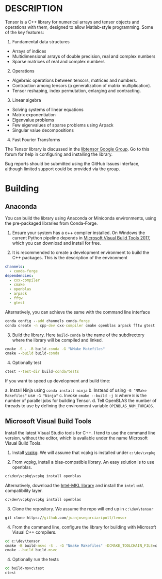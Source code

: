 # DESCRIPTION

Tensor is a C++ library for numerical arrays and tensor objects and operations with them, designed to allow Matlab-style programming. Some of the key features:

1. Fundamental data structures
  - Arrays of indices
  - Multidimensional arrays of double precision, real and complex numbers
  - Sparse matrices of real and complex numbers

2. Operations
  - Algebraic operations between tensors, matrices and numbers.
  - Contraction among tensors (a generalization of matrix multiplication).
  - Tensor reshaping, index permutation, enlarging and contracting.

3. Linear algebra
  - Solving systems of linear equations
  - Matrix exponentiation
  - Eigenvalue problems
  - Few eigenvalues of sparse problems using Arpack
  - Singular value decompositions

4. Fast Fourier Transforms

The Tensor library is discussed in the [libtensor Google Group](https://groups.google.com/forum/#!forum/libtensor). Go to this forum for help in configuring and installing the library.

Bug reports should be submitted using the GitHub Issues interface, although limited support could be provided via the group.

# Building

## Anaconda

You can build the library using Anaconda or Miniconda environments, using the pre-packaged libraries from Conda-Forge.

1. Ensure your system has a c++ compiler installed. On Windows the current Python pipeline depends in [Microsoft Visual Build Tools 2017](https://aka.ms/vs/15/release/vs_buildtools.exe), which you can download and install for free.

2. It is recommended to create a development environment to build the C++ packages. This is the description of the environment
```yaml
channels:
  - conda-forge
dependencies:
  - cxx-compiler
  - cmake
  - openblas
  - arpack
  - fftw
  - gtest
```
Alternatively, you can achieve the same with the command line interface
```cmd
conda config --add channels conda-forge
conda create -n cpp-dev cxx-compiler cmake openblas arpack fftw gtest
```

3. Build the library. Here `build-conda` is the name of the subdirectory where the library will be compiled and linked.
```cmd
cmake -S . -B build-conda -G "NMake Makefiles"
cmake --build build-conda
```

4. Optionally test
```cmd
ctest --test-dir build-conda/tests
```

If you want to speed up development and build time:

a. Install Ninja using `conda install ninja`
b. Instead of using `-G "NMake Makefiles"` use `-G "Ninja"`
c. Invoke `cmake --build -j N` where `N` is the number of parallel jobs for building Tensor.
d. Tell OpenBLAS the number of threads to use by defining the environment variable `OPENBLAS_NUM_THREADS`.

## Microsoft Visual Build Tools

Install the latest Visual Studio tools for C++. I tend to use the command line version, without the editor, which is available under the name Microsoft Visual Build Tools.

1. Install [vcpkg](https://vcpkg.io/en/index.html). We will assume that vcpkg is installed under `c:\dev\vcpkg`

2. From vcpkg, install a blas-compatible library. An easy solution is to use openblas.
```cmd
c:\dev\vcpkg\vcpkg install openblas
```
Alternatively, download the [Intel-MKL library](https://registrationcenter.intel.com/en/products/download/3178/) and install the `intel-mkl` compatibility layer.
```cmd
c:\dev\vcpkg\vcpkg install openblas
```

3. Clone the repository. We assume the repo will end up in `c:\dev\tensor`
```cmd
git clone https://github.com/juanjosegarciaripoll/tensor
```

4. From the command line, configure the library for building with Microsoft Visual C++ compilers.
```cmd
cd c:\dev\tensor
cmake -B build-msvc -S . -G "Nmake Makefiles" -DCMAKE_TOOLCHAIN_FILE=c:\dev\vcpkg\scripts\buildsystems\vcpkg.cmake
cmake --build build-msvc
```

4. Optionally run the tests
```cmd
cd build-msvc\test
ctest
```
